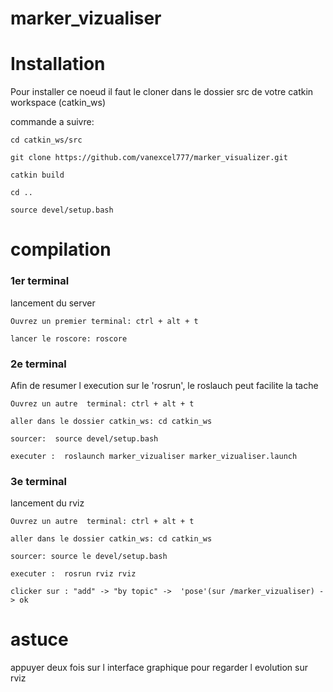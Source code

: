 # marker_vizualiser


# Installation

Pour installer ce noeud il faut le cloner dans le dossier src de votre catkin workspace (catkin_ws)

commande a suivre:


 	cd catkin_ws/src
 	
 	git clone https://github.com/vanexcel777/marker_visualizer.git
 	
 	catkin build
 	
	cd ..
	
	source devel/setup.bash
	

# compilation

 
 ### 1er terminal 
 
 lancement du server
 
 
 
	Ouvrez un premier terminal: ctrl + alt + t  

	lancer le roscore: roscore






 ### 2e terminal 

Afin de resumer l execution sur le 'rosrun', le roslauch peut facilite  la tache 

  	Ouvrez un autre  terminal: ctrl + alt + t  
  
 	aller dans le dossier catkin_ws: cd catkin_ws
  
	sourcer:  source devel/setup.bash

	executer :  roslaunch marker_vizualiser marker_vizualiser.launch

 
 
 ### 3e terminal 
 
 
  lancement du rviz
 

 
	Ouvrez un autre  terminal: ctrl + alt + t  
 
	aller dans le dossier catkin_ws: cd catkin_ws
 
	sourcer: source le devel/setup.bash
 
	executer :  rosrun rviz rviz 
  
	clicker sur : "add" -> "by topic" ->  'pose'(sur /marker_vizualiser) -> ok
  
  


 
 # astuce
 
 appuyer deux fois sur l interface graphique pour regarder l evolution sur rviz

